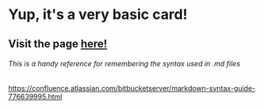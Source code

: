 # Yup, it's a very basic card!

## Visit the page [here!](RyanCPeters.github.io/My_Basic_Business_Card)


###### This is a handy reference for remembering the syntax used in .md files
https://confluence.atlassian.com/bitbucketserver/markdown-syntax-guide-776639995.html
